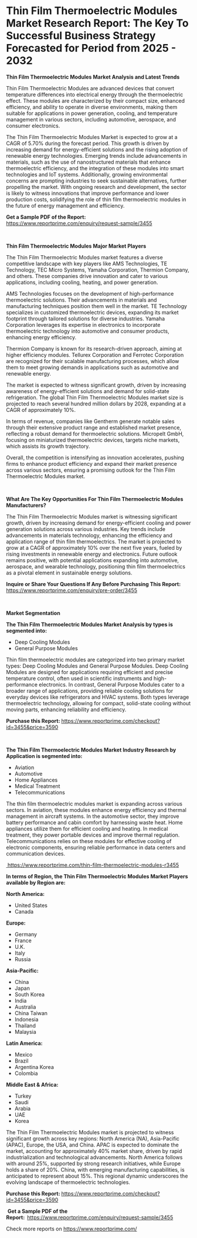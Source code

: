<p><h1>Thin Film Thermoelectric Modules Market Research Report: The Key To Successful Business Strategy Forecasted for Period from 2025 - 2032</h1></p><p><strong>Thin Film Thermoelectric Modules Market Analysis and Latest Trends</strong></p>
<p><p>Thin Film Thermoelectric Modules are advanced devices that convert temperature differences into electrical energy through the thermoelectric effect. These modules are characterized by their compact size, enhanced efficiency, and ability to operate in diverse environments, making them suitable for applications in power generation, cooling, and temperature management in various sectors, including automotive, aerospace, and consumer electronics.</p><p>The Thin Film Thermoelectric Modules Market is expected to grow at a CAGR of 5.70% during the forecast period. This growth is driven by increasing demand for energy-efficient solutions and the rising adoption of renewable energy technologies. Emerging trends include advancements in materials, such as the use of nanostructured materials that enhance thermoelectric efficiency, and the integration of these modules into smart technologies and IoT systems. Additionally, growing environmental concerns are prompting industries to seek sustainable alternatives, further propelling the market. With ongoing research and development, the sector is likely to witness innovations that improve performance and lower production costs, solidifying the role of thin film thermoelectric modules in the future of energy management and efficiency.</p></p>
<p><strong>Get a Sample PDF of the Report:&nbsp;</strong> <a href="https://www.reportprime.com/enquiry/request-sample/3455?utm_campaign=2987&utm_medium=2&utm_source=Github&utm_content=ia&utm_term=18032025&utm_id=thin-film-thermoelectric-modules">https://www.reportprime.com/enquiry/request-sample/3455</a></p>
<p>&nbsp;</p>
<p><strong>Thin Film Thermoelectric Modules Major Market Players</strong></p>
<p><p>The Thin Film Thermoelectric Modules market features a diverse competitive landscape with key players like AMS Technologies, TE Technology, TEC Micro Systems, Yamaha Corporation, Thermion Company, and others. These companies drive innovation and cater to various applications, including cooling, heating, and power generation.</p><p>AMS Technologies focuses on the development of high-performance thermoelectric solutions. Their advancements in materials and manufacturing techniques position them well in the market. TE Technology specializes in customized thermoelectric devices, expanding its market footprint through tailored solutions for diverse industries. Yamaha Corporation leverages its expertise in electronics to incorporate thermoelectric technology into automotive and consumer products, enhancing energy efficiency.</p><p>Thermion Company is known for its research-driven approach, aiming at higher efficiency modules. Tellurex Corporation and Ferrotec Corporation are recognized for their scalable manufacturing processes, which allow them to meet growing demands in applications such as automotive and renewable energy.</p><p>The market is expected to witness significant growth, driven by increasing awareness of energy-efficient solutions and demand for solid-state refrigeration. The global Thin Film Thermoelectric Modules market size is projected to reach several hundred million dollars by 2028, expanding at a CAGR of approximately 10%.</p><p>In terms of revenue, companies like Gentherm generate notable sales through their extensive product range and established market presence, reflecting a robust demand for thermoelectric solutions. Micropelt GmbH, focusing on miniaturized thermoelectric devices, targets niche markets, which assists its growth trajectory.</p><p>Overall, the competition is intensifying as innovation accelerates, pushing firms to enhance product efficiency and expand their market presence across various sectors, ensuring a promising outlook for the Thin Film Thermoelectric Modules market.</p></p>
<p>&nbsp;</p>
<p><strong>What Are The Key Opportunities For Thin Film Thermoelectric Modules Manufacturers?</strong></p>
<p><p>The Thin Film Thermoelectric Modules market is witnessing significant growth, driven by increasing demand for energy-efficient cooling and power generation solutions across various industries. Key trends include advancements in materials technology, enhancing the efficiency and application range of thin film thermoelectrics. The market is projected to grow at a CAGR of approximately 10% over the next five years, fueled by rising investments in renewable energy and electronics. Future outlook remains positive, with potential applications expanding into automotive, aerospace, and wearable technology, positioning thin film thermoelectrics as a pivotal element in sustainable energy solutions.</p></p>
<p><strong>Inquire or Share Your Questions If Any Before Purchasing This Report:</strong> <a href="https://www.reportprime.com/enquiry/pre-order/3455?utm_campaign=2987&utm_medium=2&utm_source=Github&utm_content=ia&utm_term=18032025&utm_id=thin-film-thermoelectric-modules">https://www.reportprime.com/enquiry/pre-order/3455</a></p>
<p>&nbsp;</p>
<p><strong>Market Segmentation</strong></p>
<p><strong>The Thin Film Thermoelectric Modules Market Analysis by types is segmented into:</strong></p>
<p><ul><li>Deep Cooling Modules</li><li>General Purpose Modules</li></ul></p>
<p><p>Thin film thermoelectric modules are categorized into two primary market types: Deep Cooling Modules and General Purpose Modules. Deep Cooling Modules are designed for applications requiring efficient and precise temperature control, often used in scientific instruments and high-performance electronics. In contrast, General Purpose Modules cater to a broader range of applications, providing reliable cooling solutions for everyday devices like refrigerators and HVAC systems. Both types leverage thermoelectric technology, allowing for compact, solid-state cooling without moving parts, enhancing reliability and efficiency.</p></p>
<p><strong>Purchase this Report:&nbsp;</strong><a href="https://www.reportprime.com/checkout?id=3455&price=3590&utm_campaign=2987&utm_medium=2&utm_source=Github&utm_content=ia&utm_term=18032025&utm_id=thin-film-thermoelectric-modules">https://www.reportprime.com/checkout?id=3455&price=3590</a></p>
<p>&nbsp;</p>
<p><strong>The Thin Film Thermoelectric Modules Market Industry Research by Application is segmented into:</strong></p>
<p><ul><li>Aviation</li><li>Automotive</li><li>Home Appliances</li><li>Medical Treatment</li><li>Telecommunications</li></ul></p>
<p><p>The thin film thermoelectric modules market is expanding across various sectors. In aviation, these modules enhance energy efficiency and thermal management in aircraft systems. In the automotive sector, they improve battery performance and cabin comfort by harnessing waste heat. Home appliances utilize them for efficient cooling and heating. In medical treatment, they power portable devices and improve thermal regulation. Telecommunications relies on these modules for effective cooling of electronic components, ensuring reliable performance in data centers and communication devices.</p></p>
<p><a href="https://www.reportprime.com/thin-film-thermoelectric-modules-r3455?utm_campaign=2987&utm_medium=2&utm_source=Github&utm_content=ia&utm_term=18032025&utm_id=thin-film-thermoelectric-modules">&nbsp;https://www.reportprime.com/thin-film-thermoelectric-modules-r3455</a></p>
<p><strong>In terms of Region, the Thin Film Thermoelectric Modules Market Players available by Region are:</strong></p>
<p>
    <p> <strong> North America: </strong>
        <ul>
            <li>United States</li>
            <li>Canada</li>
        </ul>
        </p> 
    <p> <strong> Europe: </strong>
        <ul>
            <li>Germany</li>
            <li>France</li>
            <li>U.K.</li>
            <li>Italy</li>
            <li>Russia</li>
        </ul>
        </p> 
    <p> <strong> Asia-Pacific: </strong>
        <ul>
            <li>China</li>
            <li>Japan</li>
            <li>South Korea</li>
            <li>India</li>
            <li>Australia</li>
            <li>China Taiwan</li>
            <li>Indonesia</li>
            <li>Thailand</li>
            <li>Malaysia</li>
        </ul>
        </p> 
    <p> <strong> Latin America: </strong>
        <ul>
            <li>Mexico</li>
            <li>Brazil</li>
            <li>Argentina Korea</li>
            <li>Colombia</li>
        </ul>
        </p> 
    <p> <strong> Middle East & Africa: </strong>
        <ul>
            <li>Turkey</li>
            <li>Saudi</li>
            <li>Arabia</li>
            <li>UAE</li>
            <li>Korea</li>
        </ul>
    </p>
    </p>
<p><p>The Thin Film Thermoelectric Modules market is projected to witness significant growth across key regions: North America (NA), Asia-Pacific (APAC), Europe, the USA, and China. APAC is expected to dominate the market, accounting for approximately 40% market share, driven by rapid industrialization and technological advancements. North America follows with around 25%, supported by strong research initiatives, while Europe holds a share of 20%. China, with emerging manufacturing capabilities, is anticipated to represent about 15%. This regional dynamic underscores the evolving landscape of thermoelectric technologies.</p></p>
<p><strong>Purchase this Report: </strong><a href="https://www.reportprime.com/checkout?id=3455&price=3590&utm_campaign=2987&utm_medium=2&utm_source=Github&utm_content=ia&utm_term=18032025&utm_id=thin-film-thermoelectric-modules">https://www.reportprime.com/checkout?id=3455&price=3590</a></p>
<p>&nbsp;<strong>Get a Sample PDF of the Report:&nbsp;&nbsp;</strong><a href="https://www.reportprime.com/enquiry/request-sample/3455?utm_campaign=2987&utm_medium=2&utm_source=Github&utm_content=ia&utm_term=18032025&utm_id=thin-film-thermoelectric-modules">https://www.reportprime.com/enquiry/request-sample/3455</a></p>
<p><strong></strong></p>
<p>Check more reports on <a href="https://www.reportprime.com/?utm_campaign=2987&utm_medium=2&utm_source=Github&utm_content=ia&utm_term=18032025&utm_id=thin-film-thermoelectric-modules">https://www.reportprime.com/</a></p>